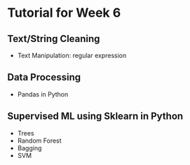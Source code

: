 # Tutorial for Week 6


## Text/String Cleaning
- Text Manipulation: regular expression

## Data Processing
- Pandas in Python

## Supervised ML using Sklearn in Python
- Trees
- Random Forest
- Bagging
- SVM
